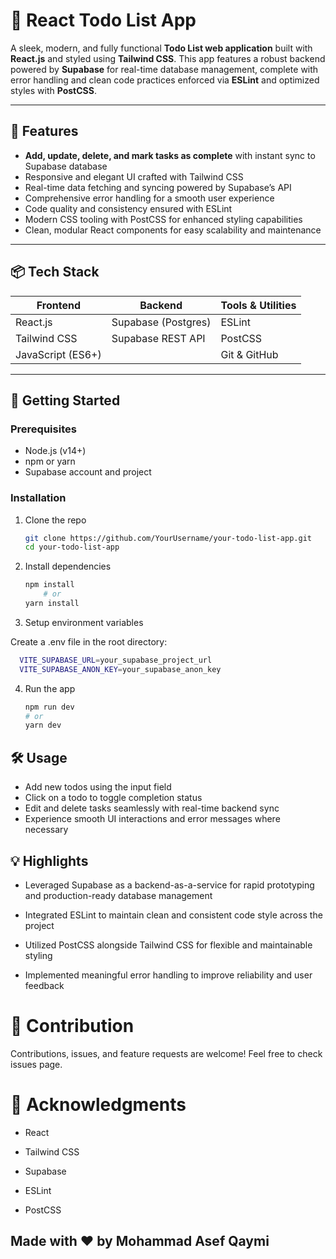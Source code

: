 # 📝 React Todo List App

A sleek, modern, and fully functional **Todo List web application** built with **React.js** and styled using **Tailwind CSS**. This app features a robust backend powered by **Supabase** for real-time database management, complete with error handling and clean code practices enforced via **ESLint** and optimized styles with **PostCSS**.

---

## 🚀 Features

- **Add, update, delete, and mark tasks as complete** with instant sync to Supabase database
- Responsive and elegant UI crafted with Tailwind CSS
- Real-time data fetching and syncing powered by Supabase’s API
- Comprehensive error handling for a smooth user experience
- Code quality and consistency ensured with ESLint
- Modern CSS tooling with PostCSS for enhanced styling capabilities
- Clean, modular React components for easy scalability and maintenance

---

## 📦 Tech Stack

| Frontend         | Backend            | Tools & Utilities      |
| ---------------- | ------------------ | --------------------- |
| React.js         | Supabase (Postgres) | ESLint                |
| Tailwind CSS     | Supabase REST API  | PostCSS               |
| JavaScript (ES6+) |                    | Git & GitHub          |

---

## 🎯 Getting Started

### Prerequisites

- Node.js (v14+)
- npm or yarn
- Supabase account and project

### Installation

1. Clone the repo

   ```bash
   git clone https://github.com/YourUsername/your-todo-list-app.git
   cd your-todo-list-app
   ```
2. Install dependencies
    ```bash
    npm install
        # or
    yarn install
    ```
3. Setup environment variables

Create a .env file in the root directory:
  ```bash
    VITE_SUPABASE_URL=your_supabase_project_url
    VITE_SUPABASE_ANON_KEY=your_supabase_anon_key
  ```
4. Run the app
    
    ```bash
    npm run dev
    # or
    yarn dev
    ```


## 🛠️ Usage
- Add new todos using the input field
- Click on a todo to toggle completion status
- Edit and delete tasks seamlessly with real-time backend sync
- Experience smooth UI interactions and error messages where necessary

## 💡 Highlights
- Leveraged Supabase as a backend-as-a-service for rapid prototyping and production-ready database management

- Integrated ESLint to maintain clean and consistent code style across the project

- Utilized PostCSS alongside Tailwind CSS for flexible and maintainable styling

- Implemented meaningful error handling to improve reliability and user feedback

# 🎉 Contribution
Contributions, issues, and feature requests are welcome!
Feel free to check issues page.

# 🙏 Acknowledgments
- React

- Tailwind CSS

- Supabase

- ESLint

- PostCSS

## Made with ❤️ by Mohammad Asef Qaymi







   
